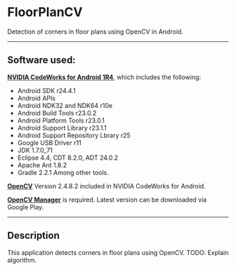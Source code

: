 # FloorPlanCV
Detection of corners in floor plans using OpenCV in Android.

-----
## Software used:
[**NVIDIA CodeWorks for Android 1R4**](https://developer.nvidia.com/codeworks-android), which includes the following:
- Android SDK r24.4.1
- Android APIs
- Android NDK32 and NDK64 r10e
- Android Build Tools r23.0.2
- Android Platform Tools r23.0.1
- Android Support Library r23.1.1
- Android Support Repository Lbrary r25
- Google USB Driver r11
- JDK 1.7.0_71
- Eclipse 4.4, CDT 8.2.0, ADT 24.0.2
- Apache Ant 1.8.2
- Gradle 2.2.1
Among other tools.

[**OpenCV**](http://opencv.org/) Version 2.4.8.2 included in NVIDIA CodeWorks for Android.

[**OpenCV Manager**](https://play.google.com/store/apps/details?id=org.opencv.engine&hl=es_419) is required. Latest version can be downloaded via Google Play.

-----
## Description
This application detects corners in floor plans using OpenCV. TODO: Explain algorithm.
